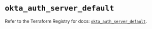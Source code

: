 # `okta_auth_server_default`

Refer to the Terraform Registry for docs: [`okta_auth_server_default`](https://registry.terraform.io/providers/okta/okta/4.8.0/docs/resources/auth_server_default).
